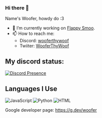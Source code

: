 ### Hi there 👋

Name's Woofer, howdy do :3 

- 🔭 I’m currently working on <a href="https://github.com/Fluffy-Aimers/Flappy-Smoo">Flappy Smoo</a>.
- 📫 How to reach me:
  - Discord: <a href="https://discord.com/users/570661577041379358">wooferthywoof</a>
  - Twiiter: <a href="https://x.com/WooferThyWoof">WooferThyWoof</a>
 
## My discord status:

<!-- old discod: [![Discord Presence](https://lanyard-profile-readme.vercel.app/api/740965195496816721)](https://discord.com/users/570661577041379358)-->
[![Discord Presence](https://lanyard-profile-readme.vercel.app/api/570661577041379358)](https://discord.com/users/570661577041379358)

## Languages I Use
![JavaScript](https://img.shields.io/badge/JavaScript-f1e05a?style=for-the-badge&logo=javascript&logoColor=black)
![Python](https://img.shields.io/badge/Python-3572A5?style=for-the-badge&logo=python&logoColor=white)
![HTML](https://img.shields.io/badge/HTML-e34c26?style=for-the-badge&logo=html5&logoColor=white)


Google developer page: <a href="https://g.dev/woofer">https://g.dev/woofer</a>
